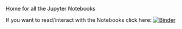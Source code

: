 Home for all the Jupyter Notebooks

If you want to read/interact with the Notebooks click here: [![Binder](https://mybinder.org/badge_logo.svg)](https://mybinder.org/v2/gh/alijafargholi/notebooks.git/master?filepath=notebook3)
